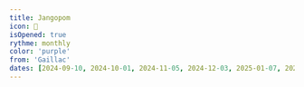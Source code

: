 ```yaml
---
title: Jangopom
icon: 🍎
isOpened: true
rythme: monthly
color: 'purple'
from: 'Gaillac'
dates: [2024-09-10, 2024-10-01, 2024-11-05, 2024-12-03, 2025-01-07, 2025-02-04, 2025-04-13]
---
```

